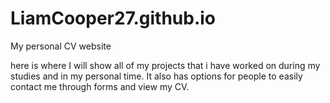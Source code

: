 # LiamCooper27.github.io
My personal CV website

here is where I will show all of my projects that i have worked on during my studies and in my personal time. It also has options for people to easily contact me through forms and view my CV.
